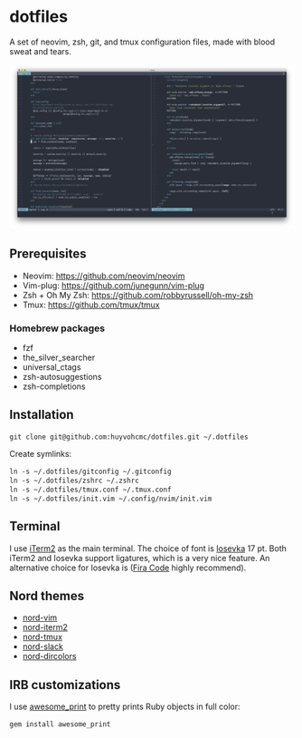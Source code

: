 # dotfiles
A set of neovim, zsh, git, and tmux configuration files, made with blood sweat and tears.

![terminal](terminal.png)

## Prerequisites

- Neovim: https://github.com/neovim/neovim
- Vim-plug: https://github.com/junegunn/vim-plug
- Zsh + Oh My Zsh: https://github.com/robbyrussell/oh-my-zsh
- Tmux: https://github.com/tmux/tmux

### Homebrew packages

- fzf
- the_silver_searcher
- universal_ctags
- zsh-autosuggestions
- zsh-completions

## Installation

```
git clone git@github.com:huyvohcmc/dotfiles.git ~/.dotfiles
```

Create symlinks:

```
ln -s ~/.dotfiles/gitconfig ~/.gitconfig
ln -s ~/.dotfiles/zshrc ~/.zshrc
ln -s ~/.dotfiles/tmux.conf ~/.tmux.conf
ln -s ~/.dotfiles/init.vim ~/.config/nvim/init.vim
```

## Terminal

I use [iTerm2](https://www.iterm2.com/) as the main terminal. The choice of font is [Iosevka](https://github.com/be5invis/Iosevka) 17 pt. Both iTerm2 and Iosevka support ligatures, which is a very nice feature. An alternative choice for Iosevka is ([Fira Code](https://github.com/tonsky/FiraCode) highly recommend).

## Nord themes

- [nord-vim](https://github.com/arcticicestudio/nord-vim)
- [nord-iterm2](https://github.com/arcticicestudio/nord-iterm2)
- [nord-tmux](https://github.com/arcticicestudio/nord-tmux)
- [nord-slack](https://github.com/arcticicestudio/nord-slack)
- [nord-dircolors](https://github.com/arcticicestudio/nord-dircolors)

## IRB customizations

I use [awesome_print](https://github.com/awesome-print/awesome_print) to pretty prints Ruby objects in full color:

```
gem install awesome_print
```
